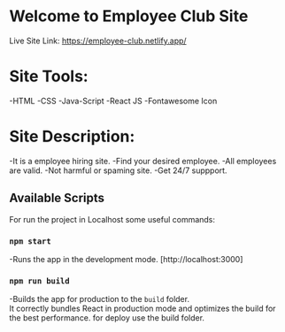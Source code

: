 # Welcome to Employee Club Site

Live Site Link: https://employee-club.netlify.app/


# Site Tools:
-HTML
-CSS
-Java-Script
-React JS
-Fontawesome Icon


# Site Description:
-It is a employee hiring site.
-Find your desired employee.
-All employees are valid.
-Not harmful or spaming site.
-Get 24/7 suppport.


## Available Scripts

For run the project in Localhost some useful commands:

### `npm start`

-Runs the app in the development mode. [http://localhost:3000]


### `npm run build`

-Builds the app for production to the `build` folder.\
It correctly bundles React in production mode and optimizes the build for the best performance. for deploy use the build folder.

